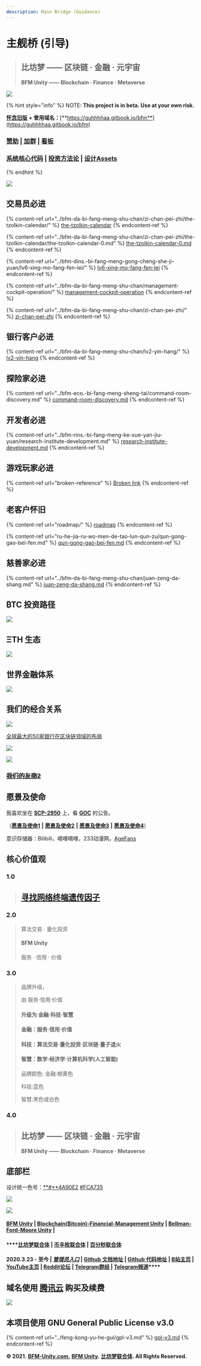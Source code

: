 ```yaml
---
description: Main Bridge (Guidance)
---
```


# 主舰桥 (引导)

> ## **比坊梦 —— 区块链 · 金融 · 元宇宙**
>
> **BF​M Unity —— Blockchain · Finance · Metaverse**

![](../.gitbook/assets/OK6W\_koKDTOqqqLDbIoPAnX28uhvA7L7rCRXv1CKxGU.jpeg)

{% hint style="info" %}
NOTE: **This project is in beta. Use at your own risk.**

[**怀念旧版**](https://guhhhhaa.gitbook.io/bfm-unity-doc-v1/) **+ 曾用域名：**[**https://guhhhhaa.gitbook.io/bfm**](https://guhhhhaa.gitbook.io/bfm)

### [赞助](https://www.bfm-unity.com/bfm-da-bi-fang-meng-shu-chan/juan-zeng-da-shang) | [加群](https://www.bfm-unity.com/bfm-unity-bi-fang-meng-lian-he-ti/ru-he-jia-ru-wo-men-de-tao-lun-qun-zu) | [看板](https://trello.com/b/z4aDgNAL/todolist)

### [**系统核心代码**](https://www.bfm-unity.com/bfm-dins.-bi-fang-meng-gong-cheng-she-ji-yuan/ruan-jian-bfm-on-python) | [**投资方法论**](https://guhhhhaa.gitbook.io/joinquant/jin-rong-li-lun-zong-jie) **|** [**设计Assets**](https://share.weiyun.com/l21pilUf)
{% endhint %}

![](<../.gitbook/assets/BFM Unity 2.0 (1).png>)

## 交易员必进

{% content-ref url="../bfm-da-bi-fang-meng-shu-chan/zi-chan-pei-zhi/the-tzolkin-calendar/" %}
[the-tzolkin-calendar](../bfm-da-bi-fang-meng-shu-chan/zi-chan-pei-zhi/the-tzolkin-calendar/)
{% endcontent-ref %}

{% content-ref url="../bfm-da-bi-fang-meng-shu-chan/zi-chan-pei-zhi/the-tzolkin-calendar/the-tzolkin-calendar-0.md" %}
[the-tzolkin-calendar-0.md](../bfm-da-bi-fang-meng-shu-chan/zi-chan-pei-zhi/the-tzolkin-calendar/the-tzolkin-calendar-0.md)
{% endcontent-ref %}

{% content-ref url="../bfm-dins.-bi-fang-meng-gong-cheng-she-ji-yuan/lv6-xing-mo-fang-fen-lei/" %}
[lv6-xing-mo-fang-fen-lei](../bfm-dins.-bi-fang-meng-gong-cheng-she-ji-yuan/lv6-xing-mo-fang-fen-lei/)
{% endcontent-ref %}

{% content-ref url="../bfm-da-bi-fang-meng-shu-chan/management-cockpit-operation/" %}
[management-cockpit-operation](../bfm-da-bi-fang-meng-shu-chan/management-cockpit-operation/)
{% endcontent-ref %}

{% content-ref url="../bfm-da-bi-fang-meng-shu-chan/zi-chan-pei-zhi/" %}
[zi-chan-pei-zhi](../bfm-da-bi-fang-meng-shu-chan/zi-chan-pei-zhi/)
{% endcontent-ref %}

## 银行客户必进

{% content-ref url="../bfm-da-bi-fang-meng-shu-chan/lv2-yin-hang/" %}
[lv2-yin-hang](../bfm-da-bi-fang-meng-shu-chan/lv2-yin-hang/)
{% endcontent-ref %}

## 探险家必进

{% content-ref url="../bfm-eco.-bi-fang-meng-sheng-tai/command-room-discovery.md" %}
[command-room-discovery.md](../bfm-eco.-bi-fang-meng-sheng-tai/command-room-discovery.md)
{% endcontent-ref %}

## 开发者必进

{% content-ref url="../bfm-rins.-bi-fang-meng-ke-xue-yan-jiu-yuan/research-institute-development.md" %}
[research-institute-development.md](../bfm-rins.-bi-fang-meng-ke-xue-yan-jiu-yuan/research-institute-development.md)
{% endcontent-ref %}

## 游戏玩家必进

{% content-ref url="broken-reference" %}
[Broken link](broken-reference)
{% endcontent-ref %}

## 老客户怀旧

{% content-ref url="roadmap/" %}
[roadmap](roadmap/)
{% endcontent-ref %}

{% content-ref url="ru-he-jia-ru-wo-men-de-tao-lun-qun-zu/qun-gong-gao-bei-fen.md" %}
[qun-gong-gao-bei-fen.md](ru-he-jia-ru-wo-men-de-tao-lun-qun-zu/qun-gong-gao-bei-fen.md)
{% endcontent-ref %}

## 慈善家必进

{% content-ref url="../bfm-da-bi-fang-meng-shu-chan/juan-zeng-da-shang.md" %}
[juan-zeng-da-shang.md](../bfm-da-bi-fang-meng-shu-chan/juan-zeng-da-shang.md)
{% endcontent-ref %}

## ₿TC 投资路径 <a href="#tc-tou-zi-lu-jing" id="tc-tou-zi-lu-jing"></a>

![](../.gitbook/assets/DeFi\_3.png)



## **ΞTH** 生态 <a href="#th-sheng-tai" id="th-sheng-tai"></a>

![](../.gitbook/assets/EF558F261BCE694919B0240C57CF96E8.jpg)

## 世界金融体系 <a href="#shi-jie-jin-rong-ti-xi" id="shi-jie-jin-rong-ti-xi"></a>

![](https://gblobscdn.gitbook.com/assets%2F-M39hAhDwZfzJY4Aou3y%2F-MS\_tTSvZKlvXeOtD3RP%2F-MS\_x7kDam1NfXrnkUMP%2F%E5%B1%8F%E5%B9%95%E5%BF%AB%E7%85%A7%202021-02-03%20%E4%B8%8A%E5%8D%8811.33.58.png?alt=media\&token=ff3b182b-101b-4f9a-b9b7-fa0e7b45233e)

## 我们的经合关系 <a href="#zhan-lve-he-zuo-huo-ban" id="zhan-lve-he-zuo-huo-ban"></a>

![](<../.gitbook/assets/BFM Unity 战略合作伙伴 (8).png>)

[全球最大的50家银行在区块链领域的布局](https://cloud.tencent.com/developer/article/1356837)

![](<../.gitbook/assets/BFM Unity B级友商.png>)

![](<../.gitbook/assets/BFM Unity C级别友商.png>)

### ~~~~[~~我们的友商2~~](https://www.bilibili.com/video/BV1YW411d7ZY)~~~~

## 愿景及使命 <a href="#yuan-jing-ji-shi-ming" id="yuan-jing-ji-shi-ming"></a>

我喜欢坐在 [**SCP-2950**](http://scp-wiki-cn.wikidot.com/scp-2950) 上，看 [**GOC**](http://scp-wiki-cn.wikidot.com/goc-hub-page) 的公告。

（[**愿景及使命1**](https://www.bilibili.com/bangumi/play/ss28381/) **|** [**愿景及使命2**](https://www.dilidili3.com/play/7107-1-1/) **|** [**愿景及使命3**](https://www.dm233.cc/anime/20200054.html) **|** [**愿景及使命4**](https://www.bilibili.com/bangumi/play/ss4098/)）

意识存储器：Bilibili，嘀哩嘀哩，233动漫网，[AgeFans](https://www.agefans.cc)

## ‌核心价值观

### 1.0

> ## [寻找网络终端遗传因子](https://www.dilidili3.com/play/7107-1-1/)

### 2.0

> 算法交易 · 量化投资
>
> #### BFM Unity
>
> 服务 · 信用 · 价值

### 3.0

> 品牌升级，
>
> 由 服务·信用·价值&#x20;
>
> #### 升级为 **金融·科技·智慧**&#x20;
>
> #### 金融：服务·信用·价值&#x20;
>
> #### 科技：算法交易·量化投资·区块链·量子退火&#x20;
>
> #### 智慧：数学·经济学·计算机科学(人工智能)&#x20;
>
> 品牌颜色: 金融:橙黄色&#x20;
>
> 科技:蓝色&#x20;
>
> 智慧:黑色或白色

### 4.0

> ## **比坊梦 —— 区块链 · 金融 · 元宇宙**
>
> **BF​M Unity —— Blockchain · Finance · Metaverse**

## 底部栏‌ <a href="#di-bu-lan" id="di-bu-lan"></a>

设计统一色号：[**#**4A90E2](https://www.color-hex.com/color/4a90e2)  [#FCA735](https://www.color-hex.com/color/fca735)

![](../.gitbook/assets/编组.png)

![](../.gitbook/assets/比坊梦新LOGO3.png)

#### ​[BFM Unity](https://www.bfm-unity.com) | [Blockchain(₿itcoin)-Financial-Management Unity](https://www.bfm-unity.com) | [Bellman-Ford-Moore Unity](https://www.bfm-unity.com) |  <a href="#fm-unity-itcoinfinancemanagement-unity-bellmanfordmoore-unity-bfm-lian-ti-2020-3-23-zhi-jin-guan-li" id="fm-unity-itcoinfinancemanagement-unity-bellmanfordmoore-unity-bfm-lian-ti-2020-3-23-zhi-jin-guan-li"></a>

#### ****[**比坊梦联合体**](https://www.bfm-unity.com) **|** [**币丰枚联合体**](https://www.bfm-unity.com) **|** [**百分秒联合体**](https://www.bfm-unity.com) <a href="#fm-unity-itcoinfinancemanagement-unity-bellmanfordmoore-unity-bfm-lian-ti-2020-3-23-zhi-jin-guan-li" id="fm-unity-itcoinfinancemanagement-unity-bellmanfordmoore-unity-bfm-lian-ti-2020-3-23-zhi-jin-guan-li"></a>

#### 2020.3.23 - 至今 | [_**管理员入口**_](https://app.gitbook.com/@guhhhhaa/s/bfm/) **|** [**Github 文档地址**](https://github.com/guhhhhaa/bfm-gitbook) **|** [**Github 代码地址**](https://github.com/guhhhhaa/bfm-group-file) **|** [**B站主页**](https://space.bilibili.com/11708778) **|** [**YouTube主页**](https://www.youtube.com/channel/UCfiSjf-6Sxnf0t9J2xGVzuA) **|** [**Reddit论坛**](https://www.reddit.com/r/BFM\_Unity/) **|** [**Telegram群组**](https://t.me/BFMUnity) **|** [**Telegram频道**](https://t.me/BFM\_Unity)**** <a href="#fm-unity-itcoinfinancemanagement-unity-bellmanfordmoore-unity-bfm-lian-ti-2020-3-23-zhi-jin-guan-li" id="fm-unity-itcoinfinancemanagement-unity-bellmanfordmoore-unity-bfm-lian-ti-2020-3-23-zhi-jin-guan-li"></a>

## 域名使用 [腾讯云](https://console.cloud.tencent.com/domain) 购买及续费

![](<../.gitbook/assets/屏幕快照 2021-04-11 下午7.59.52.png>)

## 本项目使用 GNU General Public License v3.0

{% content-ref url="../feng-kong-yu-he-gui/gpl-v3.md" %}
[gpl-v3.md](../feng-kong-yu-he-gui/gpl-v3.md)
{% endcontent-ref %}

**© 2021.** [**BFM-Unity.com.**](https://www.bfm-unity.com) [**BFM Unity**](https://www.bfm-unity.com)**.** [**比坊梦联合体**](https://www.bfm-unity.com)**. All Rights Reserved.**
